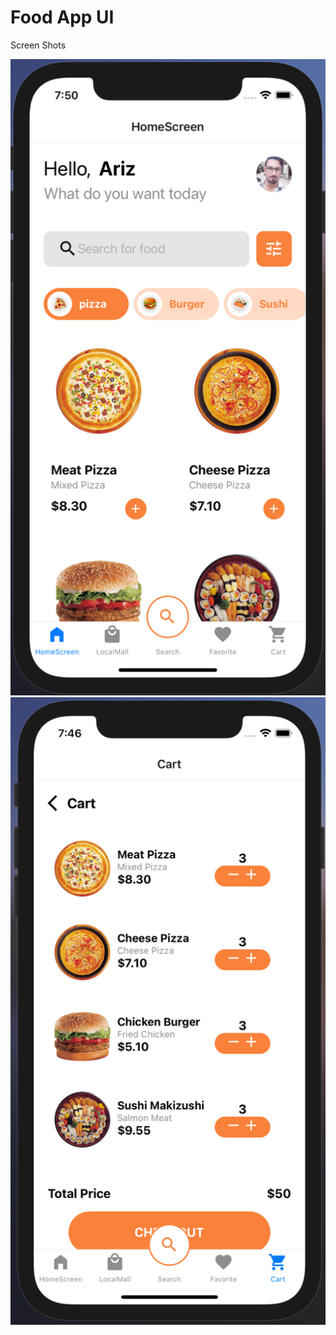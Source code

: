 
# Food App UI

Screen Shots


![Screen One](./src/assets/demo-1.png)
![Screen Two](./src/assets/demo-2.png)

    

